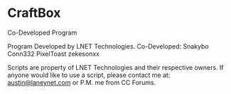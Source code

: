 CraftBox
========

Co-Developed Program


Program Developed by LNET Technologies.
Co-Developed: 
      Snakybo
      Conn332
      PixelToast
      zekesonxx

Scripts are property of LNET Technologies and their respective owners.
If anyone would like to use a script, please contact me at: austin@laneynet.com or P.M. me from CC Forums.
